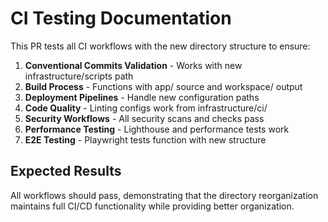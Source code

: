 # CI Testing Documentation

This PR tests all CI workflows with the new directory structure to ensure:

1. **Conventional Commits Validation** - Works with new infrastructure/scripts path
2. **Build Process** - Functions with app/ source and workspace/ output
3. **Deployment Pipelines** - Handle new configuration paths  
4. **Code Quality** - Linting configs work from infrastructure/ci/
5. **Security Workflows** - All security scans and checks pass
6. **Performance Testing** - Lighthouse and performance tests work
7. **E2E Testing** - Playwright tests function with new structure

## Expected Results
All workflows should pass, demonstrating that the directory reorganization 
maintains full CI/CD functionality while providing better organization.

